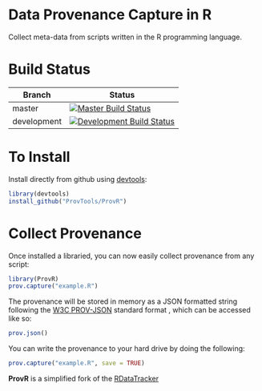 Data Provenance Capture in R
============================

Collect meta-data from scripts written in the R programming language.



Build Status
============

 | Branch      |Status                                                                                                                                                                                  |
 |-------------|----------------------------------------------------------------------------------------------------------------------------------------------------------------------------------------|
 | master      | [![Master Build Status](https://travis-ci.org/ProvTools/provR.svg?branch=master)](https://travis-ci.org/ProvTools/provR/branches)            |
 | development | [![Development Build Status](https://travis-ci.org/ProvTools/provR.svg?branch=dev)](https://travis-ci.org/ProvTools/provR/branches)  |





To Install
==========

Install directly from github using [devtools](https://github.com/hadley/devtools):

```R
library(devtools)
install_github("ProvTools/ProvR")
```


Collect Provenance
==================

Once installed a libraried, you can now easily collect provenance from
any script:

```R
library(ProvR)
prov.capture("example.R")
```

The provenance will be stored in memory as a JSON formatted string
following the
[W3C PROV-JSON](https://www.w3.org/Submission/2013/SUBM-prov-json-20130424)
standard format , which can be accessed like so:


```R
prov.json()
```

You can write the provenance to your hard drive by doing the
following:

```R
prov.capture("example.R", save = TRUE)
```




**ProvR** is a simplified fork of the [RDataTracker](https://github.com/End-to-end-provenance/RDataTracker)
